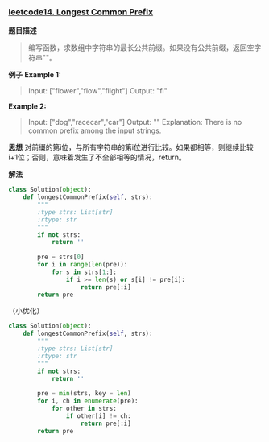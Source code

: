 ### [leetcode14. Longest Common Prefix](https://leetcode.com/problems/longest-common-prefix/description/)

**题目描述**
> 编写函数，求数组中字符串的最长公共前缀。如果没有公共前缀，返回空字符串""。

**例子**
**Example 1:**
> Input: ["flower","flow","flight"]
Output: "fl"

**Example 2:**
>Input: ["dog","racecar","car"]
Output: ""
Explanation: There is no common prefix among the input strings.

**思想**
对前缀的第i位，与所有字符串的第i位进行比较。如果都相等，则继续比较i+1位；否则，意味着发生了不全部相等的情况，return。

**解法**
```python
class Solution(object):
    def longestCommonPrefix(self, strs):
        """
        :type strs: List[str]
        :rtype: str
        """
        if not strs:
            return ''
        
        pre = strs[0]
        for i in range(len(pre)):
            for s in strs[1:]:
                if i >= len(s) or s[i] != pre[i]:
                    return pre[:i]
        return pre
```
（小优化）

```python
class Solution(object):
    def longestCommonPrefix(self, strs):
        """
        :type strs: List[str]
        :rtype: str
        """
        if not strs:
            return ''
        
        pre = min(strs, key = len)
        for i, ch in enumerate(pre):
            for other in strs:
                if other[i] != ch:
                    return pre[:i]
        return pre
```